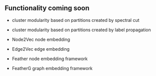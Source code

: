 ## Functionality coming soon

- cluster modularity based on partitions created by spectral cut

- cluster modularity based on partitions created by label propagation

- Node2Vec node embedding

- Edge2Vec edge embedding


- Feather node embedding framework


- FeatherG graph embedding framework